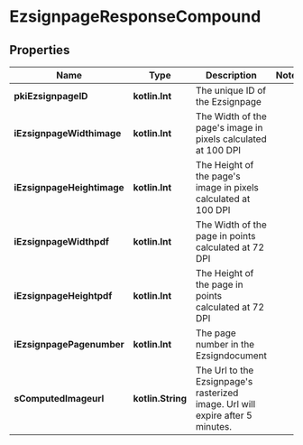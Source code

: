 
# EzsignpageResponseCompound

## Properties
| Name | Type | Description | Notes |
| ------------ | ------------- | ------------- | ------------- |
| **pkiEzsignpageID** | **kotlin.Int** | The unique ID of the Ezsignpage |  |
| **iEzsignpageWidthimage** | **kotlin.Int** | The Width of the page&#39;s image in pixels calculated at 100 DPI |  |
| **iEzsignpageHeightimage** | **kotlin.Int** | The Height of the page&#39;s image in pixels calculated at 100 DPI |  |
| **iEzsignpageWidthpdf** | **kotlin.Int** | The Width of the page in points calculated at 72 DPI |  |
| **iEzsignpageHeightpdf** | **kotlin.Int** | The Height of the page in points calculated at 72 DPI |  |
| **iEzsignpagePagenumber** | **kotlin.Int** | The page number in the Ezsigndocument |  |
| **sComputedImageurl** | **kotlin.String** | The Url to the Ezsignpage&#39;s rasterized image.  Url will expire after 5 minutes. |  |



